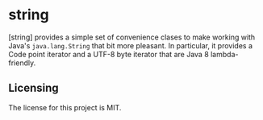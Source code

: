 # string

[string] provides a simple set of convenience clases to make working with Java's `java.lang.String` that bit more pleasant. In particular, it provides a Code point iterator and a UTF-8 byte iterator that are Java 8 lambda-friendly.


## Licensing

The license for this project is MIT.


[path]: https://github.com/raphaelcohn/string "string GitHub page"
